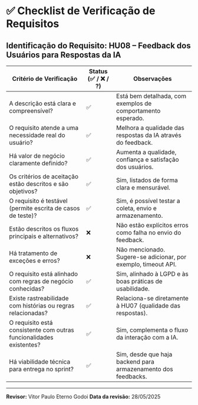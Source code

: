 # ✅ Checklist de Verificação de Requisitos

**Identificação do Requisito:** HU08 – Feedback dos Usuários para Respostas da IA
--------------------------------------------------------------------------------------------------------------
| Critério de Verificação                                              | Status (✅ / ❌ / ?) | Observações                                                    |
|----------------------------------------------------------------------|-----------------------|-----------------------------------------------------------------|
| A descrição está clara e compreensível?                              | ✅                    | Está bem detalhada, com exemplos de comportamento esperado.    |
| O requisito atende a uma necessidade real do usuário?                | ✅                    | Melhora a qualidade das respostas da IA através do feedback.   |
| Há valor de negócio claramente definido?                             | ✅                    | Aumenta a qualidade, confiança e satisfação dos usuários.      |
| Os critérios de aceitação estão descritos e são objetivos?           | ✅                    | Sim, listados de forma clara e mensurável.                     |
| O requisito é testável (permite escrita de casos de teste)?          | ✅                    | Sim, é possível testar a coleta, envio e armazenamento.        |
| Estão descritos os fluxos principais e alternativos?                 | ❌                    | Não estão explícitos erros como falha no envio do feedback.    |
| Há tratamento de exceções e erros?                                   | ❌                    | Não mencionado. Sugere-se adicionar, por exemplo, timeout API. |
| O requisito está alinhado com regras de negócio conhecidas?          | ✅                    | Sim, alinhado à LGPD e às boas práticas de usabilidade.        |
| Existe rastreabilidade com histórias ou regras relacionadas?         | ✅                    | Relaciona-se diretamente à HU07 (qualidade das respostas).     |
| O requisito está consistente com outras funcionalidades existentes?  | ✅                    | Sim, complementa o fluxo da interação com a IA.                |
| Há viabilidade técnica para entrega no sprint?                       | ✅                    | Sim, desde que haja backend para armazenamento dos feedbacks.  |
--------------------------------------------------------------------------------------------------------------

**Revisor:** Vitor Paulo Eterno Godoi 
**Data da revisão:** 28/05/2025
